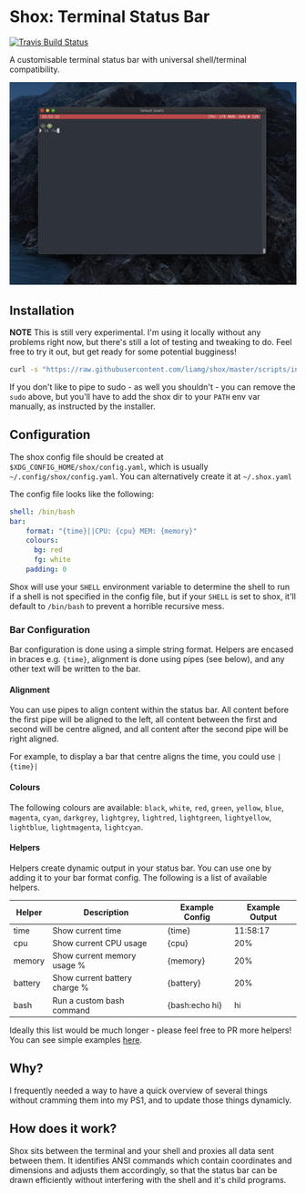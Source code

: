 # Shox: Terminal Status Bar

[![Travis Build Status](https://travis-ci.org/liamg/shox.svg?branch=master)](https://travis-ci.org/liamg/shox)

A customisable terminal status bar with universal shell/terminal compatibility.  

![](./screenshot.png)

## Installation

**NOTE** This is still very experimental. I'm using it locally without any problems right now, but there's still a lot of testing and tweaking to do. Feel free to try it out, but get ready for some potential bugginess!

```bash
curl -s "https://raw.githubusercontent.com/liamg/shox/master/scripts/install.sh" | sudo bash
```

If you don't like to pipe to sudo - as well you shouldn't - you can remove the `sudo` above, but you'll have to add the shox dir to your `PATH` env var manually, as instructed by the installer.

## Configuration

The shox config file should be created at `$XDG_CONFIG_HOME/shox/config.yaml`, which is usually `~/.config/shox/config.yaml`. You can alternatively create it at `~/.shox.yaml`

The config file looks like the following:

```yaml
shell: /bin/bash
bar:
    format: "{time}||CPU: {cpu} MEM: {memory}"
    colours: 
      bg: red
      fg: white
    padding: 0
```

Shox will use your `SHELL` environment variable to determine the shell to run if a shell is not specified in the config file, but if your `SHELL` is set to shox, it'll default to `/bin/bash` to prevent a horrible recursive mess.

### Bar Configuration

Bar configuration is done using a simple string format. Helpers are encased in braces e.g. `{time}`, alignment is done using pipes (see below), and any other text will be written to the bar.

#### Alignment

You can use pipes to align content within the status bar. All content before the first pipe will be aligned to the left, all content between the first and second will be centre aligned, and all content after the second pipe will be right aligned.

For example, to display a bar that centre aligns the time, you could use `|{time}|` 

#### Colours

The following colours are available: `black`, `white`, `red`, `green`, `yellow`, `blue`, `magenta`, `cyan`,  `darkgrey`, `lightgrey`, `lightred`, `lightgreen`, `lightyellow`, `lightblue`, `lightmagenta`, `lightcyan`.

#### Helpers

Helpers create dynamic output in your status bar. You can use one by adding it to your bar format config. The following is a list of available helpers.

| Helper  | Description                   | Example Config | Example Output |
|---------|-------------------------------|----------------|----------------|
| time    | Show current time             | {time}         | 11:58:17       |
| cpu     | Show current CPU usage        | {cpu}          | 20%            |
| memory  | Show current memory usage %   | {memory}       | 20%            |
| battery | Show current battery charge % | {battery}      | 20%            |
| bash    | Run a custom bash command     | {bash:echo hi} | hi

Ideally this list would be much longer - please feel free to PR more helpers! You can see simple examples [here](https://github.com/liamg/shox/tree/master/pkg/helpers).

## Why?

I frequently needed a way to have a quick overview of several things without cramming them into my PS1, and to update those things dynamicly.

## How does it work?

Shox sits between the terminal and your shell and proxies all data sent between them. It identifies ANSI commands which contain coordinates and dimensions and adjusts them accordingly, so that the status bar can be drawn efficiently without interfering with the shell and it's child programs.
